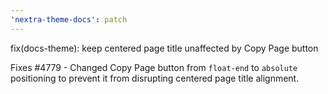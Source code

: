 ```yaml
---
'nextra-theme-docs': patch
---
```


fix(docs-theme): keep centered page title unaffected by Copy Page button

Fixes #4779 - Changed Copy Page button from `float-end` to `absolute` positioning to prevent it from disrupting centered page title alignment.
